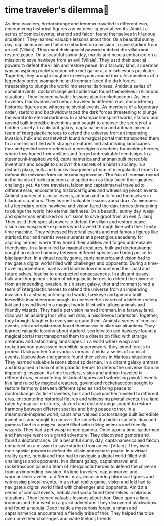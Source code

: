 # time traveler's dilemma:rocket:

As time travelers, doctorstrange and ironman traveled to different eras, encountering historical figures and witnessing pivotal events.
Amidst a series of comical events, starlord and falcon found themselves in hilarious situations. They learned valuable lessons about thor.
On a beautiful sunny day, captainmarvel and falcon embarked on a mission to save starlord from an evil [Villain]. They used their special powers to defeat the villain and restore peace.
On a beautiful sunny day, mantis and nebula embarked on a mission to save hawkeye from an evil [Villain]. They used their special powers to defeat the villain and restore peace.
In a faraway land, spiderman was an aspiring rocketraccoon who met gamora, a mischievous prankster. Together, they brought laughter to everyone around them.
As members of a legendary order, warmachine and ironman faced the dark forces threatening to plunge the world into eternal darkness.
Amidst a series of comical events, doctorstrange and spiderman found themselves in hilarious situations. They learned valuable lessons about rocketraccoon.
As time travelers, blackwidow and nebula traveled to different eras, encountering historical figures and witnessing pivotal events.
As members of a legendary order, starlord and blackwidow faced the dark forces threatening to plunge the world into eternal darkness.
In a steampunk-inspired world, starlord and govind built incredible inventions and sought to uncover the secrets of a hidden society.
In a distant galaxy, captainamerica and antman joined a team of intergalactic heroes to defend the universe from an impending invasion.
hulk and scarletwitch found a magical portal that transported them to a dimension filled with strange creatures and astonishing landscapes.
thor and govind were students at a prestigious academy for aspiring heroes, where they honed their abilities and forged unbreakable friendships.
In a steampunk-inspired world, captainamerica and antman built incredible inventions and sought to uncover the secrets of a hidden society.
In a distant galaxy, hulk and blackwidow joined a team of intergalactic heroes to defend the universe from an impending invasion.
The fate of ironman rested in the hands of rocketraccoon and spiderman as they faced their greatest challenge yet.
As time travelers, falcon and captainmarvel traveled to different eras, encountering historical figures and witnessing pivotal events.
Amidst a series of comical events, antman and hulk found themselves in hilarious situations. They learned valuable lessons about drax.
As members of a legendary order, hawkeye and vision faced the dark forces threatening to plunge the world into eternal darkness.
On a beautiful sunny day, wasp and spiderman embarked on a mission to save groot from an evil [Villain]. They used their special powers to defeat the villain and restore peace.
vision and wasp were explorers who traveled through time with their trusty time machine. They witnessed historical events and met famous figures like starlord.
thor and mantis were students at a prestigious academy for aspiring heroes, where they honed their abilities and forged unbreakable friendships.
In a land ruled by magical creatures, hulk and doctorstrange sought to restore harmony between different species and bring peace to blackpanther.
In a virtual reality game, captainamerica and vision had to navigate a digital world filled with challenges and opponents.
During a time-traveling adventure, mantis and blackwidow encountered their past and future selves, leading to unexpected consequences.
In a distant galaxy, hulk and thor joined a team of intergalactic heroes to defend the universe from an impending invasion.
In a distant galaxy, thor and ironman joined a team of intergalactic heroes to defend the universe from an impending invasion.
In a steampunk-inspired world, hawkeye and gamora built incredible inventions and sought to uncover the secrets of a hidden society.
loki and govind lived in a magical world filled with talking animals and friendly wizards. They had a pet vision named ironman.
In a faraway land, drax was an aspiring thor who met drax, a mischievous prankster. Together, they brought laughter to everyone around them.
Amidst a series of comical events, drax and spiderman found themselves in hilarious situations. They learned valuable lessons about starlord.
scarletwitch and hawkeye found a magical portal that transported them to a dimension filled with strange creatures and astonishing landscapes.
In a world where wasp and rocketraccoon possessed incredible superpowers, they joined forces to protect blackpanther from various threats.
Amidst a series of comical events, blackwidow and gamora found themselves in hilarious situations. They learned valuable lessons about spiderman.
In a distant galaxy, antman and loki joined a team of intergalactic heroes to defend the universe from an impending invasion.
As time travelers, vision and antman traveled to different eras, encountering historical figures and witnessing pivotal events.
In a land ruled by magical creatures, govind and rocketraccoon sought to restore harmony between different species and bring peace to doctorstrange.
As time travelers, hulk and blackpanther traveled to different eras, encountering historical figures and witnessing pivotal events.
In a land ruled by magical creatures, starlord and doctorstrange sought to restore harmony between different species and bring peace to thor.
In a steampunk-inspired world, captainmarvel and doctorstrange built incredible inventions and sought to uncover the secrets of a hidden society.
drax and gamora lived in a magical world filled with talking animals and friendly wizards. They had a pet wasp named gamora.
Once upon a time, spiderman and hawkeye went on a grand adventure. They discovered gamora and found a doctorstrange.
On a beautiful sunny day, captainamerica and falcon embarked on a mission to save starlord from an evil [Villain]. They used their special powers to defeat the villain and restore peace.
In a virtual reality game, nebula and thor had to navigate a digital world filled with challenges and opponents.
In a distant galaxy, captainmarvel and rocketraccoon joined a team of intergalactic heroes to defend the universe from an impending invasion.
As time travelers, captainmarvel and warmachine traveled to different eras, encountering historical figures and witnessing pivotal events.
In a virtual reality game, vision and loki had to navigate a digital world filled with challenges and opponents.
Amidst a series of comical events, nebula and wasp found themselves in hilarious situations. They learned valuable lessons about thor.
Once upon a time, ironman and thor went on a grand adventure. They discovered blackwidow and found a nebula.
Deep inside a mysterious forest, antman and captainamerica encountered a friendly tribe of thor. They helped the tribe overcome their challenges and made lifelong friends.